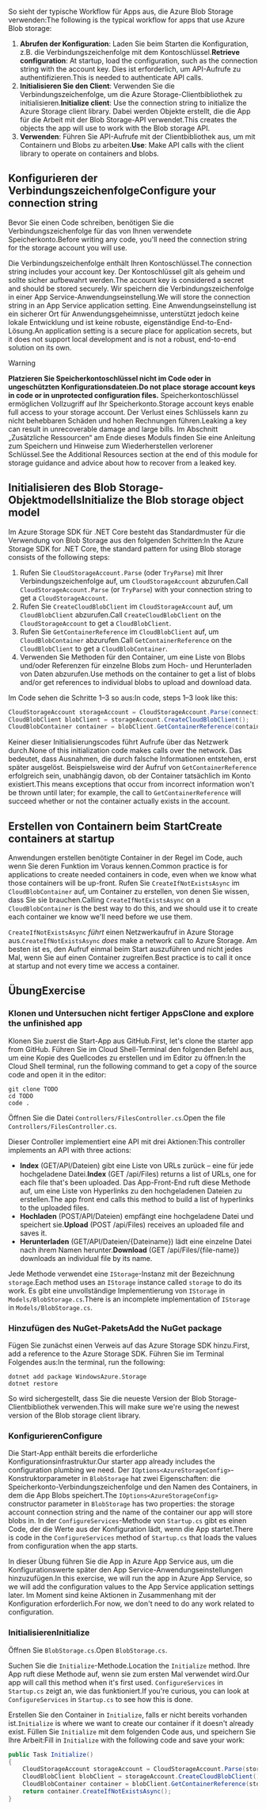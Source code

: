 <span data-ttu-id="a340d-101">So sieht der typische Workflow für Apps aus, die Azure Blob Storage verwenden:</span><span class="sxs-lookup"><span data-stu-id="a340d-101">The following is the typical workflow for apps that use Azure Blob storage:</span></span>

1. <span data-ttu-id="a340d-102">**Abrufen der Konfiguration**: Laden Sie beim Starten die Konfiguration, z.B. die Verbindungszeichenfolge mit dem Kontoschlüssel.</span><span class="sxs-lookup"><span data-stu-id="a340d-102">**Retrieve configuration**: At startup, load the configuration, such as the connection string with the account key.</span></span> <span data-ttu-id="a340d-103">Dies ist erforderlich, um API-Aufrufe zu authentifizieren.</span><span class="sxs-lookup"><span data-stu-id="a340d-103">This is needed to authenticate API calls.</span></span>
1. <span data-ttu-id="a340d-104">**Initialisieren Sie den Client**: Verwenden Sie die Verbindungszeichenfolge, um die Azure Storage-Clientbibliothek zu initialisieren.</span><span class="sxs-lookup"><span data-stu-id="a340d-104">**Initialize client**: Use the connection string to initialize the Azure Storage client library.</span></span> <span data-ttu-id="a340d-105">Dabei werden Objekte erstellt, die die App für die Arbeit mit der Blob Storage-API verwendet.</span><span class="sxs-lookup"><span data-stu-id="a340d-105">This creates the objects the app will use to work with the Blob storage API.</span></span>
1. <span data-ttu-id="a340d-106">**Verwenden**: Führen Sie API-Aufrufe mit der Clientbibliothek aus, um mit Containern und Blobs zu arbeiten.</span><span class="sxs-lookup"><span data-stu-id="a340d-106">**Use**: Make API calls with the client library to operate on containers and blobs.</span></span>

## <a name="configure-your-connection-string"></a><span data-ttu-id="a340d-107">Konfigurieren der Verbindungszeichenfolge</span><span class="sxs-lookup"><span data-stu-id="a340d-107">Configure your connection string</span></span>

<span data-ttu-id="a340d-108">Bevor Sie einen Code schreiben, benötigen Sie die Verbindungszeichenfolge für das von Ihnen verwendete Speicherkonto.</span><span class="sxs-lookup"><span data-stu-id="a340d-108">Before writing any code, you'll need the connection string for the storage account you will use.</span></span> 

<span data-ttu-id="a340d-109">Die Verbindungszeichenfolge enthält Ihren Kontoschlüssel.</span><span class="sxs-lookup"><span data-stu-id="a340d-109">The connection string includes your account key.</span></span> <span data-ttu-id="a340d-110">Der Kontoschlüssel gilt als geheim und sollte sicher aufbewahrt werden.</span><span class="sxs-lookup"><span data-stu-id="a340d-110">The account key is considered a secret and should be stored securely.</span></span> <span data-ttu-id="a340d-111">Wir speichern die Verbindungszeichenfolge in einer App Service-Anwendungseinstellung.</span><span class="sxs-lookup"><span data-stu-id="a340d-111">We will store the connection string in an App Service application setting.</span></span> <span data-ttu-id="a340d-112">Eine Anwendungseinstellung ist ein sicherer Ort für Anwendungsgeheimnisse, unterstützt jedoch keine lokale Entwicklung und ist keine robuste, eigenständige End-to-End-Lösung.</span><span class="sxs-lookup"><span data-stu-id="a340d-112">An application setting is a secure place for application secrets, but it does not support local development and is not a robust, end-to-end solution on its own.</span></span>

> [!WARNING]
> <span data-ttu-id="a340d-113">**Platzieren Sie Speicherkontoschlüssel nicht im Code oder in ungeschützten Konfigurationsdateien.**</span><span class="sxs-lookup"><span data-stu-id="a340d-113">**Do not place storage account keys in code or in unprotected configuration files.**</span></span> <span data-ttu-id="a340d-114">Speicherkontoschlüssel ermöglichen Vollzugriff auf Ihr Speicherkonto.</span><span class="sxs-lookup"><span data-stu-id="a340d-114">Storage account keys enable full access to your storage account.</span></span> <span data-ttu-id="a340d-115">Der Verlust eines Schlüssels kann zu nicht behebbaren Schäden und hohen Rechnungen führen.</span><span class="sxs-lookup"><span data-stu-id="a340d-115">Leaking a key can result in unrecoverable damage and large bills.</span></span> <span data-ttu-id="a340d-116">Im Abschnitt „Zusätzliche Ressourcen“ am Ende dieses Moduls finden Sie eine Anleitung zum Speichern und Hinweise zum Wiederherstellen verlorener Schlüssel.</span><span class="sxs-lookup"><span data-stu-id="a340d-116">See the Additional Resources section at the end of this module for storage guidance and advice about how to recover from a leaked key.</span></span>

## <a name="initialize-the-blob-storage-object-model"></a><span data-ttu-id="a340d-117">Initialisieren des Blob Storage-Objektmodells</span><span class="sxs-lookup"><span data-stu-id="a340d-117">Initialize the Blob storage object model</span></span>

<span data-ttu-id="a340d-118">Im Azure Storage SDK für .NET Core besteht das Standardmuster für die Verwendung von Blob Storage aus den folgenden Schritten:</span><span class="sxs-lookup"><span data-stu-id="a340d-118">In the Azure Storage SDK for .NET Core, the standard pattern for using Blob storage consists of the following steps:</span></span>

1. <span data-ttu-id="a340d-119">Rufen Sie `CloudStorageAccount.Parse` (oder `TryParse`) mit Ihrer Verbindungszeichenfolge auf, um `CloudStorageAccount` abzurufen.</span><span class="sxs-lookup"><span data-stu-id="a340d-119">Call `CloudStorageAccount.Parse` (or `TryParse`) with your connection string to get a `CloudStorageAccount`.</span></span>
1. <span data-ttu-id="a340d-120">Rufen Sie `CreateCloudBlobClient` im `CloudStorageAccount` auf, um `CloudBlobClient` abzurufen.</span><span class="sxs-lookup"><span data-stu-id="a340d-120">Call `CreateCloudBlobClient` on the `CloudStorageAccount` to get a `CloudBlobClient`.</span></span>
1. <span data-ttu-id="a340d-121">Rufen Sie `GetContainerReference` im `CloudBlobClient` auf, um `CloudBlobContainer` abzurufen.</span><span class="sxs-lookup"><span data-stu-id="a340d-121">Call `GetContainerReference` on the `CloudBlobClient` to get a `CloudBlobContainer`.</span></span>
1. <span data-ttu-id="a340d-122">Verwenden Sie Methoden für den Container, um eine Liste von Blobs und/oder Referenzen für einzelne Blobs zum Hoch- und Herunterladen von Daten abzurufen.</span><span class="sxs-lookup"><span data-stu-id="a340d-122">Use methods on the container to get a list of blobs and/or get references to individual blobs to upload and download data.</span></span>

<span data-ttu-id="a340d-123">Im Code sehen die Schritte 1&ndash;3 so aus:</span><span class="sxs-lookup"><span data-stu-id="a340d-123">In code, steps 1&ndash;3 look like this:</span></span>

```csharp
CloudStorageAccount storageAccount = CloudStorageAccount.Parse(connectionString); // or TryParse()
CloudBlobClient blobClient = storageAccount.CreateCloudBlobClient();
CloudBlobContainer container = blobClient.GetContainerReference(containerName);
```

<span data-ttu-id="a340d-124">Keiner dieser Initialisierungscodes führt Aufrufe über das Netzwerk durch.</span><span class="sxs-lookup"><span data-stu-id="a340d-124">None of this initialization code makes calls over the network.</span></span> <span data-ttu-id="a340d-125">Das bedeutet, dass Ausnahmen, die durch falsche Informationen entstehen, erst später ausgelöst. Beispielsweise wird der Aufruf von `GetContainerReference` erfolgreich sein, unabhängig davon, ob der Container tatsächlich im Konto existiert.</span><span class="sxs-lookup"><span data-stu-id="a340d-125">This means exceptions that occur from incorrect information won't be thrown until later; for example, the call to `GetContainerReference` will succeed whether or not the container actually exists in the account.</span></span>

## <a name="create-containers-at-startup"></a><span data-ttu-id="a340d-126">Erstellen von Containern beim Start</span><span class="sxs-lookup"><span data-stu-id="a340d-126">Create containers at startup</span></span>

<span data-ttu-id="a340d-127">Anwendungen erstellen benötigte Container in der Regel im Code, auch wenn Sie deren Funktion im Voraus kennen.</span><span class="sxs-lookup"><span data-stu-id="a340d-127">Common practice is for applications to create needed containers in code, even when we know what those containers will be up-front.</span></span> <span data-ttu-id="a340d-128">Rufen Sie `CreateIfNotExistsAsync` im `CloudBlobContainer` auf, um Container zu erstellen, von denen Sie wissen, dass Sie sie brauchen.</span><span class="sxs-lookup"><span data-stu-id="a340d-128">Calling `CreateIfNotExistsAsync` on a `CloudBlobContainer` is the best way to do this, and we should use it to create each container we know we'll need before we use them.</span></span>

<span data-ttu-id="a340d-129">`CreateIfNotExistsAsync` *führt* einen Netzwerkaufruf in Azure Storage aus.</span><span class="sxs-lookup"><span data-stu-id="a340d-129">`CreateIfNotExistsAsync` *does* make a network call to Azure Storage.</span></span> <span data-ttu-id="a340d-130">Am besten ist es, den Aufruf einmal beim Start auszuführen und nicht jedes Mal, wenn Sie auf einen Container zugreifen.</span><span class="sxs-lookup"><span data-stu-id="a340d-130">Best practice is to call it once at startup and not every time we access a container.</span></span>

## <a name="exercise"></a><span data-ttu-id="a340d-131">Übung</span><span class="sxs-lookup"><span data-stu-id="a340d-131">Exercise</span></span>

### <a name="clone-and-explore-the-unfinished-app"></a><span data-ttu-id="a340d-132">Klonen und Untersuchen nicht fertiger Apps</span><span class="sxs-lookup"><span data-stu-id="a340d-132">Clone and explore the unfinished app</span></span>

<span data-ttu-id="a340d-133">Klonen Sie zuerst die Start-App aus GitHub.</span><span class="sxs-lookup"><span data-stu-id="a340d-133">First, let's clone the starter app from GitHub.</span></span> <span data-ttu-id="a340d-134">Führen Sie im Cloud Shell-Terminal den folgenden Befehl aus, um eine Kopie des Quellcodes zu erstellen und im Editor zu öffnen:</span><span class="sxs-lookup"><span data-stu-id="a340d-134">In the Cloud Shell terminal, run the following command to get a copy of the source code and open it in the editor:</span></span>

```console
git clone TODO
cd TODO
code .
```

<span data-ttu-id="a340d-135">Öffnen Sie die Datei `Controllers/FilesController.cs`.</span><span class="sxs-lookup"><span data-stu-id="a340d-135">Open the file `Controllers/FilesController.cs`.</span></span>

<span data-ttu-id="a340d-136">Dieser Controller implementiert eine API mit drei Aktionen:</span><span class="sxs-lookup"><span data-stu-id="a340d-136">This controller implements an API with three actions:</span></span>

* <span data-ttu-id="a340d-137">**Index** (GET/API/Dateien) gibt eine Liste von URLs zurück – eine für jede hochgeladene Datei.</span><span class="sxs-lookup"><span data-stu-id="a340d-137">**Index** (GET /api/Files) returns a list of URLs, one for each file that's been uploaded.</span></span> <span data-ttu-id="a340d-138">Das App-Front-End ruft diese Methode auf, um eine Liste von Hyperlinks zu den hochgeladenen Dateien zu erstellen.</span><span class="sxs-lookup"><span data-stu-id="a340d-138">The app front end calls this method to build a list of hyperlinks to the uploaded files.</span></span>
* <span data-ttu-id="a340d-139">**Hochladen** (POST/API/Dateien) empfängt eine hochgeladene Datei und speichert sie.</span><span class="sxs-lookup"><span data-stu-id="a340d-139">**Upload** (POST /api/Files) receives an uploaded file and saves it.</span></span>
* <span data-ttu-id="a340d-140">**Herunterladen** (GET/API/Dateien/{Dateiname}) lädt eine einzelne Datei nach ihrem Namen herunter.</span><span class="sxs-lookup"><span data-stu-id="a340d-140">**Download** (GET /api/Files/{file-name}) downloads an individual file by its name.</span></span>

<span data-ttu-id="a340d-141">Jede Methode verwendet eine `IStorage`-Instanz mit der Bezeichnung `storage`.</span><span class="sxs-lookup"><span data-stu-id="a340d-141">Each method uses an `IStorage` instance called `storage` to do its work.</span></span> <span data-ttu-id="a340d-142">Es gibt eine unvollständige Implementierung von `IStorage` in `Models/BlobStorage.cs`.</span><span class="sxs-lookup"><span data-stu-id="a340d-142">There is an incomplete implementation of `IStorage` in  `Models/BlobStorage.cs`.</span></span>

### <a name="add-the-nuget-package"></a><span data-ttu-id="a340d-143">Hinzufügen des NuGet-Pakets</span><span class="sxs-lookup"><span data-stu-id="a340d-143">Add the NuGet package</span></span>

<span data-ttu-id="a340d-144">Fügen Sie zunächst einen Verweis auf das Azure Storage SDK hinzu.</span><span class="sxs-lookup"><span data-stu-id="a340d-144">First, add a reference to the Azure Storage SDK.</span></span> <span data-ttu-id="a340d-145">Führen Sie im Terminal Folgendes aus:</span><span class="sxs-lookup"><span data-stu-id="a340d-145">In the terminal, run the following:</span></span>

```console
dotnet add package WindowsAzure.Storage
dotnet restore
```

<span data-ttu-id="a340d-146">So wird sichergestellt, dass Sie die neueste Version der Blob Storage-Clientbibliothek verwenden.</span><span class="sxs-lookup"><span data-stu-id="a340d-146">This will make sure we're using the newest version of the Blob storage client library.</span></span>

### <a name="configure"></a><span data-ttu-id="a340d-147">Konfigurieren</span><span class="sxs-lookup"><span data-stu-id="a340d-147">Configure</span></span>

<span data-ttu-id="a340d-148">Die Start-App enthält bereits die erforderliche Konfigurationsinfrastruktur.</span><span class="sxs-lookup"><span data-stu-id="a340d-148">Our starter app already includes the configuration plumbing we need.</span></span> <span data-ttu-id="a340d-149">Der `IOptions<AzureStorageConfig>`-Konstruktorparameter in `BlobStorage` hat zwei Eigenschaften: die Speicherkonto-Verbindungszeichenfolge und den Namen des Containers, in dem die App Blobs speichert.</span><span class="sxs-lookup"><span data-stu-id="a340d-149">The `IOptions<AzureStorageConfig>` constructor parameter in `BlobStorage` has two properties: the storage account connection string and the name of the container our app will store blobs in.</span></span> <span data-ttu-id="a340d-150">In der `ConfigureServices`-Methode von `Startup.cs` gibt es einen Code, der die Werte aus der Konfiguration lädt, wenn die App startet.</span><span class="sxs-lookup"><span data-stu-id="a340d-150">There is code in the `ConfigureServices` method of `Startup.cs` that loads the values from configuration when the app starts.</span></span>

<span data-ttu-id="a340d-151">In dieser Übung führen Sie die App in Azure App Service aus, um die Konfigurationswerte später den App Service-Anwendungseinstellungen hinzuzufügen.</span><span class="sxs-lookup"><span data-stu-id="a340d-151">In this exercise, we will run the app in Azure App Service, so we will add the configuration values to the App Service application settings later.</span></span> <span data-ttu-id="a340d-152">Im Moment sind keine Aktionen in Zusammenhang mit der Konfiguration erforderlich.</span><span class="sxs-lookup"><span data-stu-id="a340d-152">For now, we don't need to do any work related to configuration.</span></span>

### <a name="initialize"></a><span data-ttu-id="a340d-153">Initialisieren</span><span class="sxs-lookup"><span data-stu-id="a340d-153">Initialize</span></span>

<span data-ttu-id="a340d-154">Öffnen Sie `BlobStorage.cs`.</span><span class="sxs-lookup"><span data-stu-id="a340d-154">Open `BlobStorage.cs`.</span></span>

<span data-ttu-id="a340d-155">Suchen Sie die `Initialize`-Methode.</span><span class="sxs-lookup"><span data-stu-id="a340d-155">Location the `Initialize` method.</span></span> <span data-ttu-id="a340d-156">Ihre App ruft diese Methode auf, wenn sie zum ersten Mal verwendet wird.</span><span class="sxs-lookup"><span data-stu-id="a340d-156">Our app will call this method when it's first used.</span></span> <span data-ttu-id="a340d-157">`ConfigureServices` in `Startup.cs` zeigt an, wie das funktioniert.</span><span class="sxs-lookup"><span data-stu-id="a340d-157">If you're curious, you can look at `ConfigureServices` in `Startup.cs` to see how this is done.</span></span> 

<span data-ttu-id="a340d-158">Erstellen Sie den Container in `Initialize`, falls er nicht bereits vorhanden ist.</span><span class="sxs-lookup"><span data-stu-id="a340d-158">`Initialize` is where we want to create our container if it doesn't already exist.</span></span> <span data-ttu-id="a340d-159">Füllen Sie `Initialize` mit dem folgenden Code aus, und speichern Sie Ihre Arbeit:</span><span class="sxs-lookup"><span data-stu-id="a340d-159">Fill in `Initialize` with the following code and save your work:</span></span>

```csharp
public Task Initialize()
{
    CloudStorageAccount storageAccount = CloudStorageAccount.Parse(storageConfig.ConnectionString);
    CloudBlobClient blobClient = storageAccount.CreateCloudBlobClient();
    CloudBlobContainer container = blobClient.GetContainerReference(storageConfig.FileContainerName);
    return container.CreateIfNotExistsAsync();
}
```